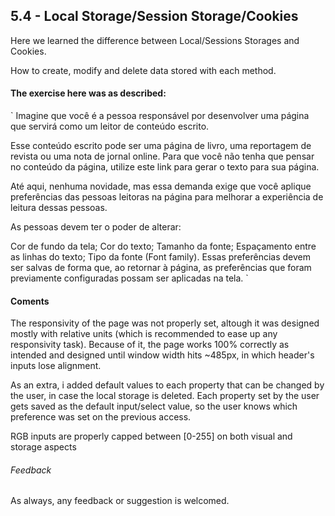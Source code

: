 ## 5.4 - Local Storage/Session Storage/Cookies

Here we learned the difference between Local/Sessions Storages and Cookies.

How to create, modify and delete data stored with each method.

#### The exercise here was as described:

`
Imagine que você é a pessoa responsável por desenvolver uma página que servirá como um leitor de conteúdo escrito.

Esse conteúdo escrito pode ser uma página de livro, uma reportagem de revista ou uma nota de jornal online. Para que você não tenha que pensar no conteúdo da página, utilize este link para gerar o texto para sua página.

Até aqui, nenhuma novidade, mas essa demanda exige que você aplique preferências das pessoas leitoras na página para melhorar a experiência de leitura dessas pessoas.

As pessoas devem ter o poder de alterar:

Cor de fundo da tela;
Cor do texto;
Tamanho da fonte;
Espaçamento entre as linhas do texto;
Tipo da fonte (Font family).
Essas preferências devem ser salvas de forma que, ao retornar à página, as preferências que foram previamente configuradas possam ser aplicadas na tela.
`

#### Coments

The responsivity of the page was not properly set, altough it was designed mostly with relative units (which is recommended to ease up any responsivity task). Because of it, the page works 100% correctly as intended and designed until window width hits ~485px, in which header's inputs lose alignment.

As an extra, i added default values to each property that can be changed by the user, in case the local storage is deleted. Each property set by the user gets saved as the default input/select value, so the user knows which preference was set on the previous access.

RGB inputs are properly capped between [0-255] on both visual and storage aspects

###### Feedback

As always, any feedback or suggestion is welcomed.
